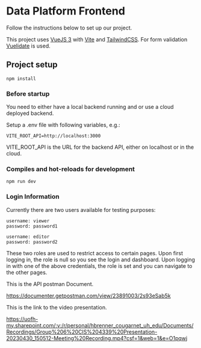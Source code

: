 # Data Platform Frontend

Follow the instructions below to set up our project. 

This project uses [VueJS 3](https://vuejs.org/) with [Vite](https://vitejs.dev/) and [TailwindCSS](https://tailwindcss.com/).
For form validation [Vuelidate](https://vuelidate-next.netlify.app/) is used.

## Project setup

    npm install

### Before startup
You need to either have a local backend running and or use a cloud deployed backend.

Setup a .env file with following variables, e.g.:

    VITE_ROOT_API=http://localhost:3000

VITE_ROOT_API is the URL for the backend API, either on localhost or in the cloud.
### Compiles and hot-reloads for development

    npm run dev

### Login Information
Currently there are two users available for testing purposes:

    username: viewer
    password: password1

    username: editor
    password: password2

These two roles are used to restrict access to certain pages. Upon first logging in, the role is null so you see the login and dashboard. Upon logging
in with one of the above credentials, the role is set and you can navigate to the other pages.


This is the API postman Document.

https://documenter.getpostman.com/view/23891003/2s93eSab5k



This is the link to the video presentation.

https://uofh-my.sharepoint.com/:v:/r/personal/hbrenner_cougarnet_uh_edu/Documents/Recordings/Group%206%20CIS%204339%20Presentation-20230430_150512-Meeting%20Recording.mp4?csf=1&web=1&e=O1pqwj
